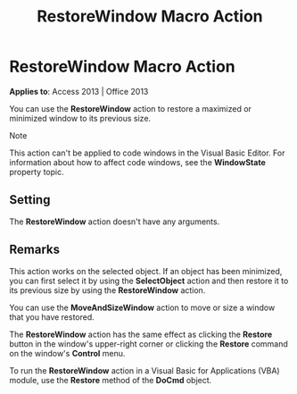 ﻿---
title: RestoreWindow Macro Action
TOCTitle: RestoreWindow Macro Action
ms:assetid: 507a6452-2be0-a523-1201-0108d2b9d23c
ms:mtpsurl: https://msdn.microsoft.com/library/Ff193815(v=office.15)
ms:contentKeyID: 48544796
ms.date: 09/18/2015
mtps_version: v=office.15
f1_keywords:
- vbaac10.chm11103
f1_categories:
- Office.Version=v15
---

# RestoreWindow Macro Action


**Applies to**: Access 2013 | Office 2013

You can use the **RestoreWindow** action to restore a maximized or minimized window to its previous size.


> [!NOTE]
> <P>This action can't be applied to code windows in the Visual Basic Editor. For information about how to affect code windows, see the <STRONG>WindowState</STRONG> property topic.</P>



## Setting

The **RestoreWindow** action doesn't have any arguments.

## Remarks

This action works on the selected object. If an object has been minimized, you can first select it by using the **SelectObject** action and then restore it to its previous size by using the **RestoreWindow** action.

You can use the **MoveAndSizeWindow** action to move or size a window that you have restored.

The **RestoreWindow** action has the same effect as clicking the **Restore** button in the window's upper-right corner or clicking the **Restore** command on the window's **Control** menu.

To run the **RestoreWindow** action in a Visual Basic for Applications (VBA) module, use the **Restore** method of the **DoCmd** object.

